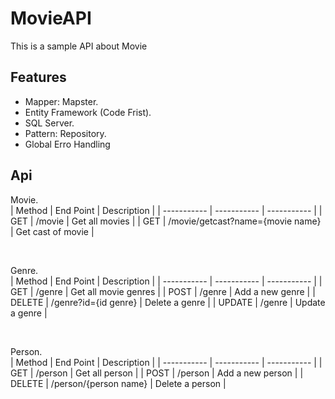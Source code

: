 # MovieAPI
This is a sample API about Movie
## Features
- Mapper: Mapster. 
- Entity Framework (Code Frist).
- SQL Server.
- Pattern: Repository.
- Global Erro Handling

## Api
Movie. <br>
| Method | End Point | Description |
| ----------- | ----------- | ----------- |
| GET | /movie | Get  all movies |
| GET | /movie/getcast?name={movie name} | Get cast of movie |

<br>

Genre. <br>
| Method | End Point | Description |
| ----------- | ----------- | ----------- |
| GET | /genre | Get  all movie genres |
| POST | /genre | Add a new genre |
| DELETE | /genre?id={id genre} | Delete a genre |
| UPDATE | /genre | Update a genre |

<br>

Person. <br>
| Method | End Point | Description |
| ----------- | ----------- | ----------- |
| GET | /person | Get  all person |
| POST | /person | Add a new person |
| DELETE | /person/{person name} | Delete a person |
